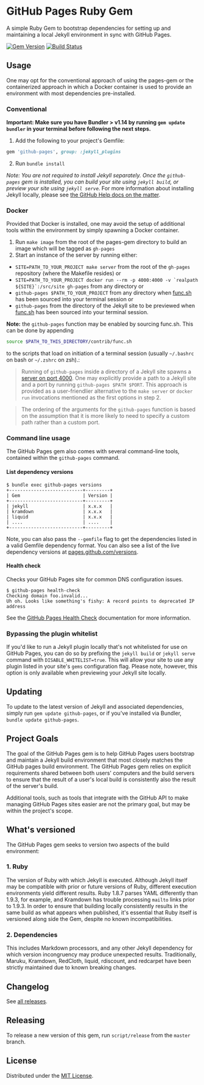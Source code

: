 # GitHub Pages Ruby Gem

A simple Ruby Gem to bootstrap dependencies for setting up and maintaining a local Jekyll environment in sync with GitHub Pages.

[![Gem Version](https://badge.fury.io/rb/github-pages.svg)](https://badge.fury.io/rb/github-pages)
[![Build Status](https://img.shields.io/travis/github/pages-gem/master.svg)](https://travis-ci.org/github/pages-gem)

## Usage

One may opt for the conventional approach of using the pages-gem or the containerized approach in which a Docker container is used to provide an environment with most dependencies pre-installed.

### Conventional

**Important: Make sure you have Bundler > v1.14 by running `gem update bundler` in your terminal before following the next steps.**

1. Add the following to your project's Gemfile:  

  ```ruby
  gem 'github-pages', group: :jekyll_plugins
  ```

2. Run `bundle install`

*Note: You are not required to install Jekyll separately. Once the `github-pages` gem is installed, you can build your site using `jekyll build`, or preview your site using `jekyll serve`.* For more information about installing Jekyll locally, please see [the GitHub Help docs on the matter](https://help.github.com/articles/using-jekyll-with-pages#installing-jekyll).

### Docker

Provided that Docker is installed, one may avoid the setup of additional tools within the environment by simply spawning a Docker container.

1. Run `make image` from the root of the pages-gem directory to build an image which will be tagged as `gh-pages`
2. Start an instance of the server by running either:
  - `SITE=PATH_TO_YOUR_PROJECT make server` from the root of the `gh-pages` repository (where the Makefile resides) or
  - ``SITE=PATH_TO_YOUR_PROJECT docker run --rm -p 4000:4000 -v `realpath ${SITE}`:/src/site gh-pages`` from any directory or
  - `github-pages $PATH_TO_YOUR_PROJECT` from any directory when [func.sh](contrib/func.sh) has been sourced into your terminal session or
  - `github-pages` from the directory of the Jekyll site to be previewed when [func.sh](contrib/func.sh) has been sourced into your terminal session.

**Note:** the `github-pages` function may be enabled by sourcing func.sh. This can be done by appending

  ```bash
  source $PATH_TO_THIS_DIRECTORY/contrib/func.sh
  ```

to the scripts that load on initiation of a terminal session (usually `~/.bashrc` on bash or `~/.zshrc` on zsh).:

>  Running of `github-pages` inside a directory of a Jekyll site spawns a [server on port 4000](http://localhost:4000). One may explicitly provide a path to a Jekyll site and a port by running `github-pages $PATH $PORT`. This approach is provided as a user-friendlier alternative to the `make server` or `docker run` invocations mentioned as the first options in step 2.

> The ordering of the arguments for the `github-pages` function is based on the assumption that it is more likely to need to specify a custom path rather than a custom port.

### Command line usage

The GitHub Pages gem also comes with several command-line tools, contained within the `github-pages` command.

#### List dependency versions

```console
$ bundle exec github-pages versions
+---------------------------+---------+
| Gem                       | Version |
+---------------------------+---------+
| jekyll                    | x.x.x   |
| kramdown                  | x.x.x   |
| liquid                    | x.x.x   |
| ....                      | ....    |
+---------------------------+---------+
```

Note, you can also pass the `--gemfile` flag to get the dependencies listed in a valid Gemfile dependency format. You can also see a list of the live dependency versions at [pages.github.com/versions](https://pages.github.com/versions/).

#### Health check

Checks your GitHub Pages site for common DNS configuration issues.

```console
$ github-pages health-check
Checking domain foo.invalid...
Uh oh. Looks like something's fishy: A record points to deprecated IP address
```

See the [GitHub Pages Health Check](https://github.com/github/pages-health-check) documentation for more information.

### Bypassing the plugin whitelist

If you'd like to run a Jekyll plugin locally that's not whitelisted for use on GitHub Pages, you can do so by prefixing the `jekyll build` or `jekyll serve` command with `DISABLE_WHITELIST=true`. This will allow your site to use any plugin listed in your site's `gems` configuration flag. Please note, however, this option is only available when previewing your Jekyll site locally.

## Updating

To update to the latest version of Jekyll and associated dependencies, simply run `gem update github-pages`, or if you've installed via Bundler, `bundle update github-pages`.

## Project Goals

The goal of the GitHub Pages gem is to help GitHub Pages users bootstrap and maintain a Jekyll build environment that most closely matches the GitHub pages build environment. The GitHub Pages gem relies on explicit requirements shared between both users' computers and the build servers to ensure that the result of a user's local build is consistently also the result of the server's build.

Additional tools, such as tools that integrate with the GitHub API to make managing GitHub Pages sites easier are not the primary goal, but may be within the project's scope.

## What's versioned

The GitHub Pages gem seeks to version two aspects of the build environment:

### 1. Ruby

The version of Ruby with which Jekyll is executed. Although Jekyll itself may be compatible with prior or future versions of Ruby, different execution environments yield different results. Ruby 1.8.7 parses YAML differently than 1.9.3, for example, and Kramdown has trouble processing `mailto` links prior to 1.9.3. In order to ensure that building locally consistently results in the same build as what appears when published, it's essential that Ruby itself is versioned along side the Gem, despite no known incompatibilities.

### 2. Dependencies

This includes Markdown processors, and any other Jekyll dependency for which version incongruency may produce unexpected results. Traditionally, Maruku, Kramdown, RedCloth, liquid, rdiscount, and redcarpet have been strictly maintained due to known breaking changes.

## Changelog

See [all releases](https://github.com/github/pages-gem/releases).

## Releasing

To release a new version of this gem, run `script/release` from the `master` branch.

## License

Distributed under the [MIT License](LICENSE).
